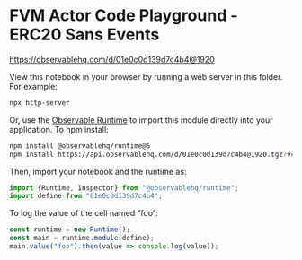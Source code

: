 # FVM Actor Code Playground - ERC20 Sans Events

https://observablehq.com/d/01e0c0d139d7c4b4@1920

View this notebook in your browser by running a web server in this folder. For
example:

~~~sh
npx http-server
~~~

Or, use the [Observable Runtime](https://github.com/observablehq/runtime) to
import this module directly into your application. To npm install:

~~~sh
npm install @observablehq/runtime@5
npm install https://api.observablehq.com/d/01e0c0d139d7c4b4@1920.tgz?v=3
~~~

Then, import your notebook and the runtime as:

~~~js
import {Runtime, Inspector} from "@observablehq/runtime";
import define from "01e0c0d139d7c4b4";
~~~

To log the value of the cell named “foo”:

~~~js
const runtime = new Runtime();
const main = runtime.module(define);
main.value("foo").then(value => console.log(value));
~~~
